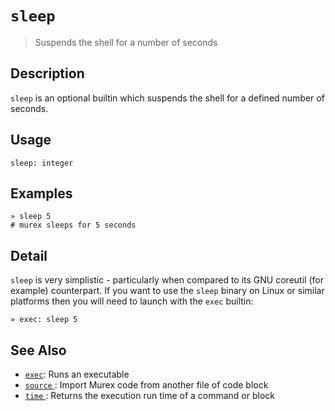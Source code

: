 # `sleep`

> Suspends the shell for a number of seconds

## Description

`sleep` is an optional builtin which suspends the shell for a defined number
of seconds.

## Usage

    sleep: integer

## Examples

    » sleep 5
    # murex sleeps for 5 seconds

## Detail

`sleep` is very simplistic - particularly when compared to its GNU coreutil
(for example) counterpart. If you want to use the `sleep` binary on Linux
or similar platforms then you will need to launch with the `exec` builtin:

    » exec: sleep 5

## See Also

- [`exec`](/commands/exec.md):
  Runs an executable
- [`source` ](/commands/source.md):
  Import Murex code from another file of code block
- [`time` ](/commands/time.md):
  Returns the execution run time of a command or block
